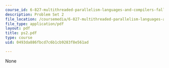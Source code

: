 ```yaml
---
course_id: 6-827-multithreaded-parallelism-languages-and-compilers-fall-2002
description: Problem Set 2
file_location: /coursemedia/6-827-multithreaded-parallelism-languages-and-compilers-fall-2002/0493da886fbcd7c6b1cb9283f8e561ad_ps2.pdf
file_type: application/pdf
layout: pdf
title: ps2.pdf
type: course
uid: 0493da886fbcd7c6b1cb9283f8e561ad

---
```

None